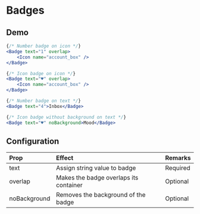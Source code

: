 # Badges

## Demo

```jsx
{/* Number badge on icon */}
<Badge text="1" overlap>
    <Icon name="account_box" />
</Badge>

{/* Icon badge on icon */}
<Badge text="♥" overlap>
    <Icon name="account_box" />
</Badge>
```

```jsx
{/* Number badge on text */}
<Badge text="4">Inbox</Badge>

{/* Icon badge without background on text */}
<Badge text="♥" noBackground>Mood</Badge>
```

## Configuration

| Prop     | Effect       | Remarks  |
|:---------|:-------------|:---------|
| text     | Assign string value to badge | Required |
| overlap  | Makes the badge overlaps its container | Optional |
| noBackground  | Removes the background of the badge | Optional |
